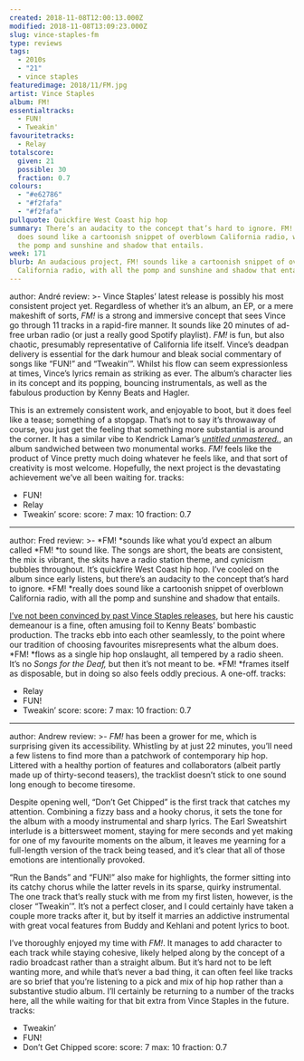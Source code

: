 ```yaml
---
created: 2018-11-08T12:00:13.000Z
modified: 2018-11-08T13:09:23.000Z
slug: vince-staples-fm
type: reviews
tags:
  - 2010s
  - "21"
  - vince staples
featuredimage: 2018/11/FM.jpg
artist: Vince Staples
album: FM!
essentialtracks:
  - FUN!
  - Tweakin'
favouritetracks:
  - Relay
totalscore:
  given: 21
  possible: 30
  fraction: 0.7
colours:
  - "#e62786"
  - "#f2fafa"
  - "#f2fafa"
pullquote: Quickfire West Coast hip hop
summary: There’s an audacity to the concept that’s hard to ignore. FM! really
  does sound like a cartoonish snippet of overblown California radio, with all
  the pomp and sunshine and shadow that entails.
week: 171
blurb: An audacious project, FM! sounds like a cartoonish snippet of overblown
  California radio, with all the pomp and sunshine and shadow that entails.
---
```

author: André
review: >-
  Vince Staples’ latest release is possibly his most consistent project yet.
  Regardless of whether it’s an album, an EP, or a mere makeshift of sorts,
  *FM!* is a strong and immersive concept that sees Vince go through 11 tracks
  in a rapid-fire manner. It sounds like 20 minutes of ad-free urban radio (or
  just a really good Spotify playlist). *FM!* is fun, but also chaotic,
  presumably representative of California life itself. Vince’s deadpan delivery
  is essential for the dark humour and bleak social commentary of songs like
  “FUN!” and “Tweakin’”. Whilst his flow can seem expressionless at times,
  Vince’s lyrics remain as striking as ever. The album’s character lies in its
  concept and its popping, bouncing instrumentals, as well as the fabulous
  production by Kenny Beats and Hagler.

  This is an extremely consistent work, and enjoyable to boot, but it does feel like a tease; something of a stopgap. That’s not to say it’s throwaway of course, you just get the feeling that something more substantial is around the corner. It has a similar vibe to Kendrick Lamar’s [*untitled unmastered.*](<reviews/kendrick-lamar-untitled-unmastered/>), an album sandwiched between two monumental works. *FM!* feels like the product of Vince pretty much doing whatever he feels like, and that sort of creativity is most welcome. Hopefully, the next project is the devastating achievement we’ve all been waiting for.
tracks:
  - FUN!
  - ­­Relay
  - ­­Tweakin’
score:
  score: 7
  max: 10
  fraction: 0.7
---
author: Fred
review: >-
  *FM! *sounds like what you’d expect an album called *FM! *to sound like. The
  songs are short, the beats are consistent, the mix is vibrant, the skits have
  a radio station theme, and cynicism bubbles throughout. It’s quickfire West
  Coast hip hop. I’ve cooled on the album since early listens, but there’s an
  audacity to the concept that’s hard to ignore. *FM! *really does sound like a
  cartoonish snippet of overblown California radio, with all the pomp and
  sunshine and shadow that entails.

  [I’ve not been convinced by past Vince Staples releases](<reviews/vince-staples-big-fish-theory/>), but here his caustic demeanour is a fine, often amusing foil to Kenny Beats’ bombastic production. The tracks ebb into each other seamlessly, to the point where our tradition of choosing favourites misrepresents what the album does. *FM! *flows as a single hip hop onslaught, all tempered by a radio sheen. It’s no *Songs for the Deaf,* but then it’s not meant to be. *FM! *frames itself as disposable, but in doing so also feels oddly precious. A one-off.
tracks:
  - Relay
  - ­­FUN!
  - ­­Tweakin’
score:
  score: 7
  max: 10
  fraction: 0.7
---
author: Andrew
review: >-
  *FM!* has been a grower for me, which is surprising given its accessibility.
  Whistling by at just 22 minutes, you’ll need a few listens to find more than a
  patchwork of contemporary hip hop. Littered with a healthy portion of features
  and collaborators (albeit partly made up of thirty-second teasers), the
  tracklist doesn’t stick to one sound long enough to become tiresome.

  Despite opening well, “Don’t Get Chipped” is the first track that catches my attention. Combining a fizzy bass and a hooky chorus, it sets the tone for the album with a moody instrumental and sharp lyrics. The Earl Sweatshirt interlude is a bittersweet moment, staying for mere seconds and yet making for one of my favourite moments on the album, it leaves me yearning for a full-length version of the track being teased, and it’s clear that all of those emotions are intentionally provoked.

  “Run the Bands” and “FUN!” also make for highlights, the former sitting into its catchy chorus while the latter revels in its sparse, quirky instrumental. The one track that’s really stuck with me from my first listen, however, is the closer “Tweakin’”. It’s not a perfect closer, and I could certainly have taken a couple more tracks after it, but by itself it marries an addictive instrumental with great vocal features from Buddy and Kehlani and potent lyrics to boot.

  I’ve thoroughly enjoyed my time with *FM!*. It manages to add character to each track while staying cohesive, likely helped along by the concept of a radio broadcast rather than a straight album. But it’s hard not to be left wanting more, and while that’s never a bad thing, it can often feel like tracks are so brief that you’re listening to a pick and mix of hip hop rather than a substantive studio album. I’ll certainly be returning to a number of the tracks here, all the while waiting for that bit extra from Vince Staples in the future.
tracks:
  - Tweakin’
  - ­­FUN!
  - ­­Don’t Get Chipped
score:
  score: 7
  max: 10
  fraction: 0.7
